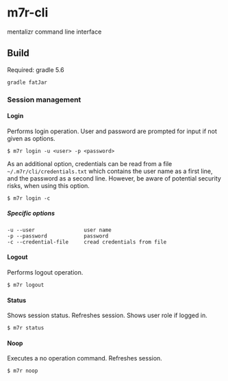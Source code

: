 # m7r-cli
mentalizr command line interface

## Build

Required: gradle 5.6

    gradle fatJar
     
### Session management

#### Login

Performs login operation. User and password are prompted for input if not given as 
options.

    $ m7r login -u <user> -p <password>
   
As an additional option, credentials can be read from a file `~/.m7r/cli/credentials.txt` 
which contains the user name as a first line, and the password as a second line.
However, be aware of potential security risks, when using this option.
    
    $ m7r login -c 
    
##### Specific options

    -u --user                user name
    -p --password            password
    -c --credential-file     cread credentials from file
    
#### Logout

Performs logout operation.

    $ m7r logout
    
#### Status

Shows session status. Refreshes session. Shows user role if logged in.

    $ m7r status
    
#### Noop

Executes a no operation command. Refreshes session.

    $ m7r noop